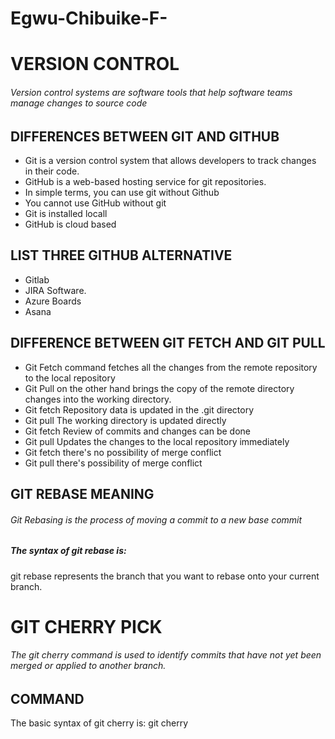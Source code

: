 # Egwu-Chibuike-F-
# VERSION CONTROL
######  Version control systems are software tools that help software teams manage changes to source code

## DIFFERENCES BETWEEN GIT AND GITHUB
- Git is a version control system that allows developers to track changes in their code.
- GitHub is a web-based hosting service for git repositories.
- In simple terms, you can use git without Github
- You cannot use GitHub without git
- Git is installed locall
- GitHub is cloud based

## LIST THREE GITHUB ALTERNATIVE
- Gitlab
- JIRA Software.
- Azure Boards
- Asana

## DIFFERENCE BETWEEN GIT FETCH AND GIT PULL
- Git Fetch command fetches all the changes from the remote repository to the local repository
- Git Pull on the other hand brings the copy of the remote directory changes into the working directory.
- Git fetch Repository data is updated in the .git directory
- Git pull The working directory is updated directly
- Git fetch Review of commits and changes can be done
- Git pull Updates the changes to the local repository immediately
- Git fetch there's no possibility of merge conflict
- Git pull there's possibility of merge conflict

## GIT REBASE MEANING 
###### Git Rebasing is the process of moving a commit to a new base commit
##### The syntax of git rebase is:
git rebase <branch>
<branch> represents the branch that you want to rebase onto your current branch.

# GIT CHERRY PICK
###### The git cherry command is used to identify commits that have not yet been merged or applied to another branch.

## COMMAND
The basic syntax of git cherry is:
git cherry <target-branch>

